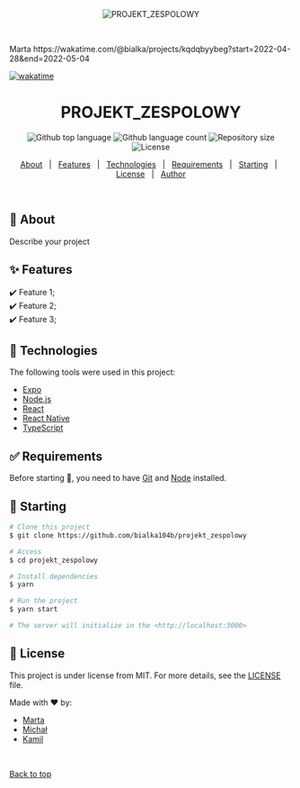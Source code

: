 <div align="center" id="top"> 
  <img src="./.github/app.gif" alt="PROJEKT_ZESPOLOWY" />

  &#xa0;

  <!-- <a href="https://projekt_zespolowy.netlify.app">Demo</a> -->
</div>
Marta https://wakatime.com/@bialka/projects/kqdqbyybeg?start=2022-04-28&end=2022-05-04

[![wakatime](https://wakatime.com/badge/user/ff698a74-c07c-48e3-9090-6ca031e67730/project/ca5ab9f2-c10a-4e6d-b84d-4a7a36c3a1cd.svg)](https://wakatime.com/badge/user/ff698a74-c07c-48e3-9090-6ca031e67730/project/ca5ab9f2-c10a-4e6d-b84d-4a7a36c3a1cd)

<h1 align="center">PROJEKT_ZESPOLOWY</h1>

<p align="center">
  <img alt="Github top language" src="https://img.shields.io/github/languages/top/bialka104b/projekt_zespolowy?color=56BEB8">

  <img alt="Github language count" src="https://img.shields.io/github/languages/count/bialka104b/projekt_zespolowy?color=56BEB8">

  <img alt="Repository size" src="https://img.shields.io/github/repo-size/bialka104b/projekt_zespolowy?color=56BEB8">

  <img alt="License" src="https://img.shields.io/github/license/bialka104b/projekt_zespolowy?color=56BEB8">

  <!-- <img alt="Github issues" src="https://img.shields.io/github/issues/bialka104b/projekt_zespolowy?color=56BEB8" /> -->

  <!-- <img alt="Github forks" src="https://img.shields.io/github/forks/bialka104b/projekt_zespolowy?color=56BEB8" /> -->

  <!-- <img alt="Github stars" src="https://img.shields.io/github/stars/bialka104b/projekt_zespolowy?color=56BEB8" /> -->
</p>

<!-- Status -->

<!-- <h4 align="center"> 
	🚧  PROJEKT_ZESPOLOWY 🚀 Under construction...  🚧
</h4> 

<hr> -->

<p align="center">
  <a href="#dart-about">About</a> &#xa0; | &#xa0; 
  <a href="#sparkles-features">Features</a> &#xa0; | &#xa0;
  <a href="#rocket-technologies">Technologies</a> &#xa0; | &#xa0;
  <a href="#white_check_mark-requirements">Requirements</a> &#xa0; | &#xa0;
  <a href="#checkered_flag-starting">Starting</a> &#xa0; | &#xa0;
  <a href="#memo-license">License</a> &#xa0; | &#xa0;
  <a href="https://github.com/bialka104b" target="_blank">Author</a>
</p>

<br>

## :dart: About ##

Describe your project

## :sparkles: Features ##

:heavy_check_mark: Feature 1;\
:heavy_check_mark: Feature 2;\
:heavy_check_mark: Feature 3;

## :rocket: Technologies ##

The following tools were used in this project:

- [Expo](https://expo.io/)
- [Node.js](https://nodejs.org/en/)
- [React](https://pt-br.reactjs.org/)
- [React Native](https://reactnative.dev/)
- [TypeScript](https://www.typescriptlang.org/)

## :white_check_mark: Requirements ##

Before starting :checkered_flag:, you need to have [Git](https://git-scm.com) and [Node](https://nodejs.org/en/) installed.

## :checkered_flag: Starting ##

```bash
# Clone this project
$ git clone https://github.com/bialka104b/projekt_zespolowy

# Access
$ cd projekt_zespolowy

# Install dependencies
$ yarn

# Run the project
$ yarn start

# The server will initialize in the <http://localhost:3000>
```

## :memo: License ##

This project is under license from MIT. For more details, see the [LICENSE](LICENSE.md) file.


Made with :heart: by:
- <a href="https://github.com/bialka104b" target="_blank">Marta</a>
- <a href="https://github.com/Drozdzik2137" target="_blank">Michał</a>
- <a href="https://github.com/Kamil1817" target="_blank">Kamil</a>

&#xa0;

<a href="#top">Back to top</a>
